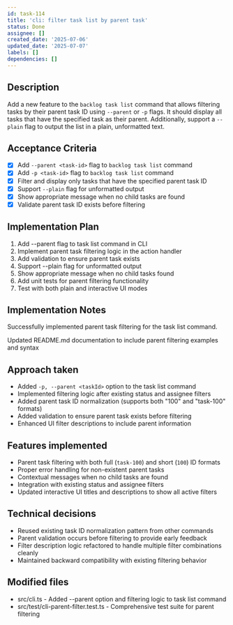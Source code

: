 ```yaml
---
id: task-114
title: 'cli: filter task list by parent task'
status: Done
assignee: []
created_date: '2025-07-06'
updated_date: '2025-07-07'
labels: []
dependencies: []
---
```


## Description
Add a new feature to the `backlog task list` command that allows filtering tasks by their parent task ID using `--parent` or `-p` flags. It should display all tasks that have the specified task as their parent. Additionally, support a `--plain` flag to output the list in a plain, unformatted text.

## Acceptance Criteria

- [x] Add `--parent <task-id>` flag to `backlog task list` command
- [x] Add `-p <task-id>` flag to `backlog task list` command
- [x] Filter and display only tasks that have the specified parent task ID
- [x] Support `--plain` flag for unformatted output
- [x] Show appropriate message when no child tasks are found
- [x] Validate parent task ID exists before filtering

## Implementation Plan

1. Add --parent flag to task list command in CLI
2. Implement parent task filtering logic in the action handler
3. Add validation to ensure parent task exists
4. Support --plain flag for unformatted output
5. Show appropriate message when no child tasks found
6. Add unit tests for parent filtering functionality
7. Test with both plain and interactive UI modes

## Implementation Notes

Successfully implemented parent task filtering for the task list command.

Updated README.md documentation to include parent filtering examples and syntax
## Approach taken
- Added `-p, --parent <taskId>` option to the task list command
- Implemented filtering logic after existing status and assignee filters
- Added parent task ID normalization (supports both "100" and "task-100" formats)
- Added validation to ensure parent task exists before filtering
- Enhanced UI filter descriptions to include parent information

## Features implemented
- Parent task filtering with both full (`task-100`) and short (`100`) ID formats
- Proper error handling for non-existent parent tasks
- Contextual messages when no child tasks are found
- Integration with existing status and assignee filters
- Updated interactive UI titles and descriptions to show all active filters

## Technical decisions
- Reused existing task ID normalization pattern from other commands
- Parent validation occurs before filtering to provide early feedback
- Filter description logic refactored to handle multiple filter combinations cleanly
- Maintained backward compatibility with existing filtering behavior

## Modified files
- src/cli.ts - Added --parent option and filtering logic to task list command
- src/test/cli-parent-filter.test.ts - Comprehensive test suite for parent filtering
